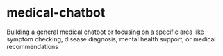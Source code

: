 # medical-chatbot
 Building a general medical chatbot or focusing on a specific area like symptom checking, disease diagnosis, mental health support, or medical recommendations
